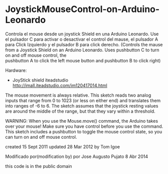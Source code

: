 JoystickMouseControl-on-Arduino-Leonardo
========================================

 
 Controla el mouse desde un joystick Shield en una Arduino Leonardo.
 Use el pulsador C para activar o desactivar el control del mause, el
 pulsador A para Click Izquierdo y el pulsador B para click derecho.
 (Controls the mause from a Joystick Shield on an Arduino Leonardo.
 Uses pushbutton C to turn on and off mouse control, the  
 pushbutton A to click the left mouse button and pushbutton B to
 click right)

 
 Hardware:
 * JoyStick shield iteadstudio http://imall.iteadstudio.com/im120417014.html
 
 The mouse movement is always relative. This sketch reads 
 two analog inputs that range from 0 to 1023 (or less on either end)
 and translates them into ranges of -6 to 6. 
 The sketch assumes that the joystick resting values are around the 
 middle of the range, but that they vary within a threshold.
 
 WARNING:  When you use the Mouse.move() command, the Arduino takes
 over your mouse!  Make sure you have control before you use the command.
 This sketch includes a pushbutton to toggle the mouse control state, so
 you can turn on and off mouse control.
 
 created 15 Sept 2011
 updated 28 Mar 2012
 by Tom Igoe
 
 Modificado por(modification by)
 por Jose Augusto Pujato
 8 Abr 2014
 
 this code is in the public domain
 
 
